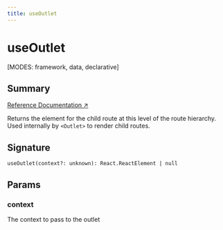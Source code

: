 ```yaml
---
title: useOutlet
---
```


# useOutlet

[MODES: framework, data, declarative]

## Summary

[Reference Documentation ↗](https://api.reactrouter.com/v7/functions/react_router.useOutlet.html)

Returns the element for the child route at this level of the route
hierarchy. Used internally by `<Outlet>` to render child routes.

## Signature

```tsx
useOutlet(context?: unknown): React.ReactElement | null
```

## Params

### context

The context to pass to the outlet

